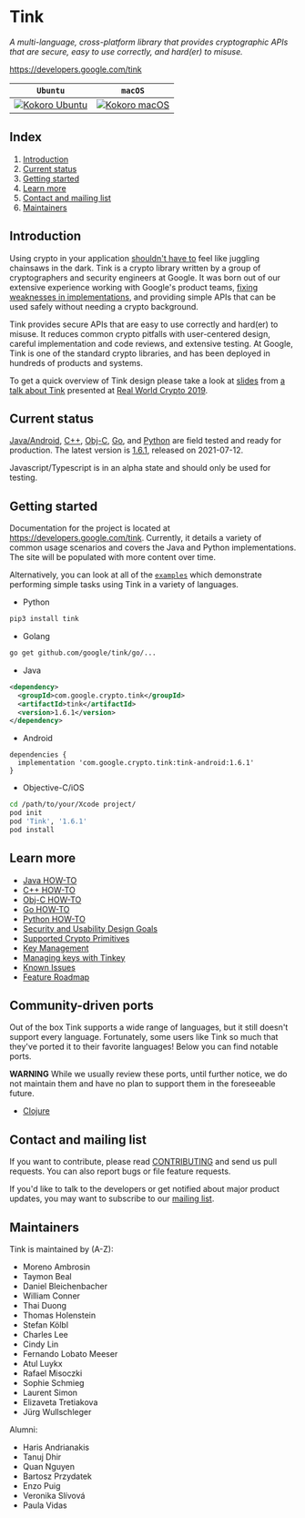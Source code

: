 # Tink

*A multi-language, cross-platform library that provides cryptographic APIs that are secure, easy to use correctly, and hard(er) to misuse.*

https://developers.google.com/tink

**`Ubuntu`**                        | **`macOS`**
----------------------------------- | ---------------------------------
[![Kokoro Ubuntu][ubuntu_badge]](#) | [![Kokoro macOS][macos_badge]](#)

[ubuntu_badge]: https://storage.googleapis.com/tink-kokoro-build-badges/tink-ubuntu.png
[macos_badge]: https://storage.googleapis.com/tink-kokoro-build-badges/tink-macos.png

## Index

1.  [Introduction](#introduction)
2.  [Current status](#current-status)
3.  [Getting started](#getting-started)
4.  [Learn more](#learn-more)
5.  [Contact and mailing list](#contact-and-mailing-list)
6.  [Maintainers](#maintainers)

## Introduction

Using crypto in your application [shouldn't have to][devs_are_users_too_slides]
feel like juggling chainsaws in the dark. Tink is a crypto library written by a
group of cryptographers and security engineers at Google. It was born out of our
extensive experience working with Google's product teams, [fixing weaknesses in
implementations](https://github.com/google/wycheproof), and providing simple
APIs that can be used safely without needing a crypto background.

Tink provides secure APIs that are easy to use correctly and hard(er) to misuse.
It reduces common crypto pitfalls with user-centered design, careful
implementation and code reviews, and extensive testing. At Google, Tink is one
of the standard crypto libraries, and has been deployed in hundreds of products
and systems.

To get a quick overview of Tink design please take a look at
[slides][tink_talk_slides] from [a talk about Tink][tink_talk_recording]
presented at [Real World Crypto 2019](https://rwc.iacr.org/2019/).

[devs_are_users_too_slides]: https://www.usenix.org/sites/default/files/conference/protected-files/hotsec15_slides_green.pdf
[tink_talk_slides]: docs/Tink-a_cryptographic_library--RealWorldCrypto2019.pdf
[tink_talk_recording]: https://www.youtube.com/watch?v=pqev9r3rUJs&t=9665

## Current status

[Java/Android](docs/JAVA-HOWTO.md), [C++](docs/CPP-HOWTO.md),
[Obj-C](docs/OBJC-HOWTO.md), [Go](docs/GOLANG-HOWTO.md), and
[Python](docs/PYTHON-HOWTO.md) are field tested and ready for production. The
latest version is [1.6.1](https://github.com/google/tink/releases/tag/v1.6.1),
released on 2021-07-12.

Javascript/Typescript is in an alpha state and should only be used for testing.

## Getting started

Documentation for the project is located at https://developers.google.com/tink.
Currently, it details a variety of common usage scenarios and covers the Java
and Python implementations. The site will be populated with more content over
time.

Alternatively, you can look at all of the [`examples`] which demonstrate
performing simple tasks using Tink in a variety of languages.

[`examples`]: https://github.com/google/tink/tree/master/examples

*   Python

```sh
pip3 install tink
```

*   Golang

```sh
go get github.com/google/tink/go/...
```

*   Java

```xml
<dependency>
  <groupId>com.google.crypto.tink</groupId>
  <artifactId>tink</artifactId>
  <version>1.6.1</version>
</dependency>
```

*   Android

```
dependencies {
  implementation 'com.google.crypto.tink:tink-android:1.6.1'
}
```

*   Objective-C/iOS

```sh
cd /path/to/your/Xcode project/
pod init
pod 'Tink', '1.6.1'
pod install
```

## Learn more

*   [Java HOW-TO](docs/JAVA-HOWTO.md)
*   [C++ HOW-TO](docs/CPP-HOWTO.md)
*   [Obj-C HOW-TO](docs/OBJC-HOWTO.md)
*   [Go HOW-TO](docs/GOLANG-HOWTO.md)
*   [Python HOW-TO](docs/PYTHON-HOWTO.md)
*   [Security and Usability Design Goals](docs/SECURITY-USABILITY.md)
*   [Supported Crypto Primitives](docs/PRIMITIVES.md)
*   [Key Management](docs/KEY-MANAGEMENT.md)
*   [Managing keys with Tinkey](docs/TINKEY.md)
*   [Known Issues](docs/KNOWN-ISSUES.md)
*   [Feature Roadmap](docs/ROADMAP.md)

## Community-driven ports

Out of the box Tink supports a wide range of languages, but it still doesn't
support every language. Fortunately, some users like Tink so much that they've
ported it to their favorite languages! Below you can find notable ports.

**WARNING** While we usually review these ports, until further notice, we do not
maintain them and have no plan to support them in the foreseeable future.

*   [Clojure](https://github.com/perkss/tinklj)

## Contact and mailing list

If you want to contribute, please read [CONTRIBUTING](docs/CONTRIBUTING.md)
and send us pull requests. You can also report bugs or file feature requests.

If you'd like to talk to the developers or get notified about major product
updates, you may want to subscribe to our
[mailing list](https://groups.google.com/forum/#!forum/tink-users).

## Maintainers

Tink is maintained by (A-Z):

-   Moreno Ambrosin
-   Taymon Beal
-   Daniel Bleichenbacher
-   William Conner
-   Thai Duong
-   Thomas Holenstein
-   Stefan Kölbl
-   Charles Lee
-   Cindy Lin
-   Fernando Lobato Meeser
-   Atul Luykx
-   Rafael Misoczki
-   Sophie Schmieg
-   Laurent Simon
-   Elizaveta Tretiakova
-   Jürg Wullschleger

Alumni:

-   Haris Andrianakis
-   Tanuj Dhir
-   Quan Nguyen
-   Bartosz Przydatek
-   Enzo Puig
-   Veronika Slívová
-   Paula Vidas
